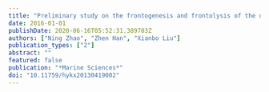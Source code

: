 ```yaml
---
title: "Preliminary study on the frontogenesis and frontolysis of the oceanic temperature front in the Northwestern Pacific Ocean"
date: 2016-01-01
publishDate: 2020-06-16T05:52:31.389703Z
authors: ["Ning Zhao", "Zhen Han", "Xianbo Liu"]
publication_types: ["2"]
abstract: ""
featured: false
publication: "*Marine Sciences*"
doi: "10.11759/hykx20130419002"
---
```


